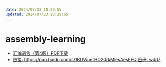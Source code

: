 ```yaml
---
date: 2024/07/23 10:29:55
updated: 2024/07/23 10:29:55
---
```


# assembly-learning

- [汇编语言（第4版）PDF下载](https://cmsblogs.cn/3358.html)
- [链接: https://pan.baidu.com/s/1BUWnerHO20rkMlesAesEFQ  密码: wdd7](https://pan.baidu.com/s/1BUWnerHO20rkMlesAesEFQ)
